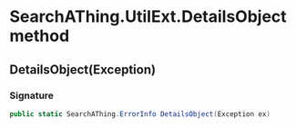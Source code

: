 # SearchAThing.UtilExt.DetailsObject method
## DetailsObject(Exception)
### Signature
```csharp
public static SearchAThing.ErrorInfo DetailsObject(Exception ex)
```
